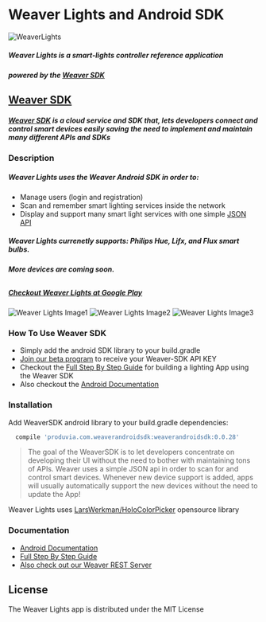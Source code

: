 # Weaver Lights and Android SDK
![WeaverLights](http://www.weavingthings.com/technical_docs/smartlights_walkthrough/images/produvia_man_home.png)
##### Weaver Lights is a smart-lights controller reference application
##### powered by the [Weaver SDK]

## 
## [Weaver SDK]
##### [Weaver SDK] is a cloud service and SDK that, lets developers connect and control smart devices easily saving the need to implement and maintain many different APIs and SDKs
###
### Description
##### Weaver Lights uses the Weaver Android SDK in order to:
  - Manage users (login and registration)
  - Scan and remember smart lighting services inside the network
  - Display and support many smart light services with one simple [JSON API]
   
##### Weaver Lights currenetly supports: Philips Hue, Lifx, and Flux smart bulbs. 
##### More devices are coming soon.
##

##### [Checkout Weaver Lights at Google Play] 
![Weaver Lights Image1](https://lh3.googleusercontent.com/1DOkB1oYLbqPWClV2OjoA6jZ8B9V7S4g1ibXE9MH5LmESOruCtJzwEHeWsuZg5NHkVI7=h310-rw) ![Weaver Lights Image2](https://lh3.googleusercontent.com/KYhRgqH_wiw7n5E7KS_vkXS-5PzrzbkJnMMj7Aqe6yjEusmzgDtq8uPf2n1WMRmK5Jql=h310-rw) ![Weaver Lights Image3](https://lh3.googleusercontent.com/nJanFq_JtE0qI_XiT8y9AAbzZ6Xjh8Mz-Bh1-ILc2q6bauokf_dJ5mdbY7SyZdikZuwa=h310-rw) 

### How To Use Weaver SDK
- Simply add the android SDK library to your build.gradle
- [Join our beta program] to receive your Weaver-SDK API KEY
- Checkout the [Full Step By Step Guide] for building a lighting App using the Weaver SDK
- Also checkout the [Android Documentation]


### Installation

Add WeaverSDK android library to your build.gradle dependencies:

```sh
  compile 'produvia.com.weaverandroidsdk:weaverandroidsdk:0.0.28'
```
> The goal of the WeaverSDK is to let developers concentrate on developing their UI without the need to bother with maintaining tons of APIs.
> Weaver uses a simple JSON api in order to scan for and control smart devices.
> Whenever new device support is added, apps will usually automatically support the new devices without the need to update the App!

Weaver Lights uses [LarsWerkman/HoloColorPicker] opensource library



### Documentation
- [Android Documentation]
- [Full Step By Step Guide]
- [Also check out our Weaver REST Server]


License
----

The Weaver Lights app is distributed under the MIT License



   [Full Step By Step Guide]: <http://www.weavingthings.com/technical_docs/smartlights_walkthrough/>
   [JSON API]: <http://weavingthings.com/weaver-sdk-reference/>
   [Join our beta program]: <https://produvia-net.com/developers>
   [Android Documentation]: <http://weavingthings.com/weaver-sdk-reference/>
   [Weaver SDK]: <http://weavingthings.com>
   [Checkout Weaver Lights at Google Play]: <https://play.google.com/store/apps/details?id=produvia.com.lights&hl=en>
   [LarsWerkman/HoloColorPicker]: <https://github.com/LarsWerkman/HoloColorPicker>
   [Also check out our Weaver REST Server]: <https://github.com/Produvia-Weaver/WeaverRest>
   

